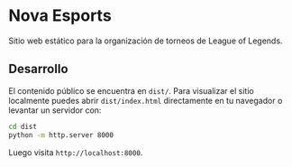 # Nova Esports

Sitio web estático para la organización de torneos de League of Legends.

## Desarrollo

El contenido público se encuentra en `dist/`.
Para visualizar el sitio localmente puedes abrir `dist/index.html` directamente en tu navegador o levantar un servidor con:

```bash
cd dist
python -m http.server 8000
```

Luego visita `http://localhost:8000`.
